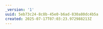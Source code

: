 ```yaml
---
_version: '1'
uuid: 5eb73c24-8c8b-45e0-b6ad-830a80dc4b5a
created: 2025-07-17T07:03:23.972988213Z
---
```


